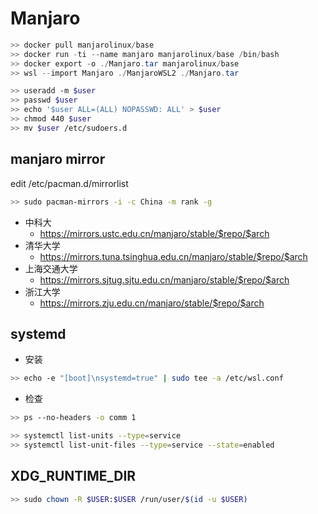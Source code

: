 # Manjaro

```powershell
>> docker pull manjarolinux/base
>> docker run -ti --name manjaro manjarolinux/base /bin/bash
>> docker export -o ./Manjaro.tar manjarolinux/base
>> wsl --import Manjaro ./ManjaroWSL2 ./Manjaro.tar
```

```sh
>> useradd -m $user
>> passwd $user
>> echo '$user ALL=(ALL) NOPASSWD: ALL' > $user
>> chmod 440 $user
>> mv $user /etc/sudoers.d
```

## manjaro mirror

edit /etc/pacman.d/mirrorlist

```sh
>> sudo pacman-mirrors -i -c China -m rank -g
```

- 中科大
    - https://mirrors.ustc.edu.cn/manjaro/stable/$repo/$arch
- 清华大学
    - https://mirrors.tuna.tsinghua.edu.cn/manjaro/stable/$repo/$arch
- 上海交通大学
    - https://mirrors.sjtug.sjtu.edu.cn/manjaro/stable/$repo/$arch
- 浙江大学
    - https://mirrors.zju.edu.cn/manjaro/stable/$repo/$arch

## systemd

- 安装

```sh
>> echo -e "[boot]\nsystemd=true" | sudo tee -a /etc/wsl.conf
```

- 检查

```sh
>> ps --no-headers -o comm 1

>> systemctl list-units --type=service
>> systemctl list-unit-files --type=service --state=enabled
```

## XDG_RUNTIME_DIR

```sh
>> sudo chown -R $USER:$USER /run/user/$(id -u $USER)
```
